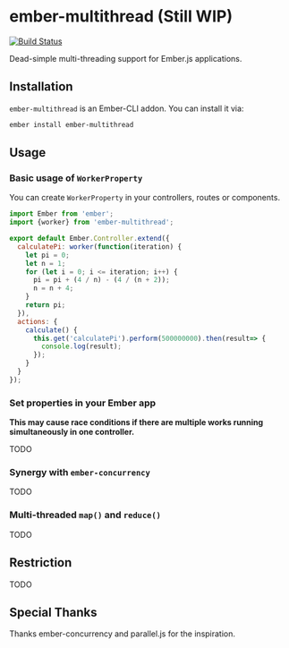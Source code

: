 # ember-multithread (Still WIP)

[![Build Status][build-status-img]][build-status-link]

Dead-simple multi-threading support for Ember.js applications.

## Installation
`ember-multithread` is an Ember-CLI addon. You can install it via:

```bash
ember install ember-multithread
```

## Usage
### Basic usage of `WorkerProperty`
You can create `WorkerProperty` in your controllers, routes or components.

```js
import Ember from 'ember';
import {worker} from 'ember-multithread';

export default Ember.Controller.extend({
  calculatePi: worker(function(iteration) {
    let pi = 0;
    let n = 1;
    for (let i = 0; i <= iteration; i++) {
      pi = pi + (4 / n) - (4 / (n + 2));
      n = n + 4;
    }
    return pi;
  }),
  actions: {
    calculate() {
      this.get('calculatePi').perform(500000000).then(result=> {
        console.log(result);
      });
    }
  }
});
```
### Set properties in your Ember app
**This may cause race conditions if there are multiple works running simultaneously in one controller.**

TODO

### Synergy with `ember-concurrency`
TODO

### Multi-threaded `map()` and `reduce()`
TODO

## Restriction
TODO

## Special Thanks
Thanks ember-concurrency and parallel.js for the inspiration.

[build-status-img]: https://travis-ci.org/Cryrivers/ember-multithread.svg?branch=master
[build-status-link]: https://travis-ci.org/Cryrivers/ember-multithread
